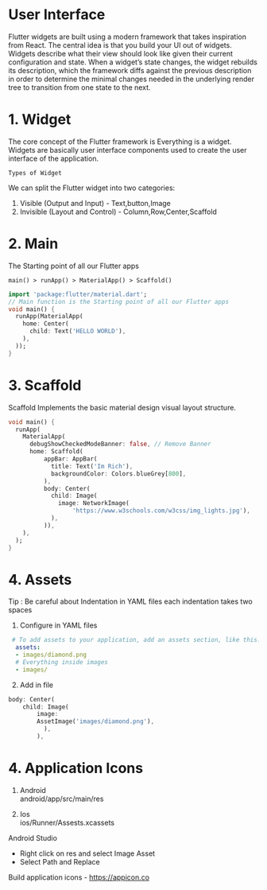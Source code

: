 # User Interface
Flutter widgets are built using a modern framework that takes inspiration from React. The central idea is that you build your UI out of widgets. Widgets describe what their view should look like given their current configuration and state. When a widget’s state changes, the widget rebuilds its description, which the framework diffs against the previous description in order to determine the minimal changes needed in the underlying render tree to transition from one state to the next.

# 1. Widget

The core concept of the Flutter framework is Everything is a widget. Widgets are basically user interface components used to create the user interface of the application.

`Types of Widget`

We can split the Flutter widget into two categories:

1. Visible (Output and Input) - Text,button,Image
2. Invisible (Layout and Control) - Column,Row,Center,Scaffold


# 2. Main
The Starting point of all our Flutter apps
```
main() > runApp() > MaterialApp() > Scaffold()
```

``` dart
import 'package:flutter/material.dart';
// Main function is the Starting point of all our Flutter apps
void main() {
  runApp(MaterialApp(
    home: Center(
      child: Text('HELLO WORLD'),
    ),
  ));
}
```
# 3. Scaffold

Scaffold
Implements the basic material design visual layout structure.

``` dart
void main() {
  runApp(
    MaterialApp(
      debugShowCheckedModeBanner: false, // Remove Banner
      home: Scaffold(
          appBar: AppBar(
            title: Text('Im Rich'),
            backgroundColor: Colors.blueGrey[800],
          ),
          body: Center(
            child: Image(
              image: NetworkImage(
                  'https://www.w3schools.com/w3css/img_lights.jpg'),
            ),
          )),
    ),
  );
}
```

# 4. Assets

Tip : Be careful about Indentation in YAML files
each indentation takes two spaces

1. Configure in YAML files
``` yaml
 # To add assets to your application, add an assets section, like this:
  assets:
  - images/diamond.png
  # Everything inside images
  - images/
```
2. Add in file
``` dart
body: Center(
    child: Image(
        image: 
        AssetImage('images/diamond.png'),
          ),
        ),
```
# 4. Application Icons

1. Android <br>
android/app/src/main/res 

2. Ios<br>
ios/Runner/Assests.xcassets

Android Studio
- Right click on res and select Image Asset
- Select Path and Replace

Build application icons - https://appicon.co
